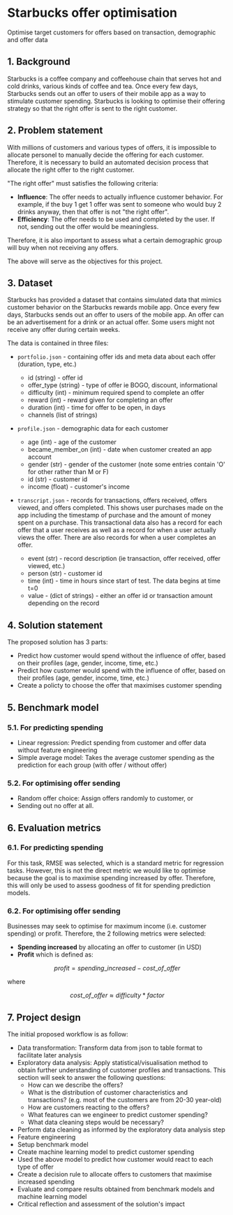 # Starbucks offer optimisation

Optimise target customers for offers based on transaction, demographic and offer data

## 1. Background

Starbucks is a coffee company and coffeehouse chain that serves hot and cold drinks, various kinds of coffee and tea. Once every few days, Starbucks sends out an offer to users of their mobile app as a way to stimulate customer spending. Starbucks is looking to optimise their offering strategy so that the right offer is sent to the right customer.

## 2. Problem statement

With millions of customers and various types of offers, it is impossible to allocate personel to manually decide the offering for each customer. Therefore, it is necessary to build an automated decision process that allocate the right offer to the right customer.

"The right offer" must satisfies the following criteria:

- **Influence**: The offer needs to actually influence customer behavior. For example, if the buy 1 get 1 offer was sent to someone who would buy 2 drinks anyway, then that offer is not "the right offer".
- **Efficiency**: The offer needs to be used and completed by the user. If not, sending out the offer would be meaningless.

Therefore, it is also important to assess what a certain demographic group will buy when not receiving any offers.

The above will serve as the objectives for this project.

## 3. Dataset

Starbucks has provided a dataset that contains simulated data that mimics customer behavior on the Starbucks rewards mobile app. Once every few days, Starbucks sends out an offer to users of the mobile app. An offer can be an advertisement for a drink or an actual offer. Some users might not receive any offer during certain weeks.

The data is contained in three files:

- `portfolio.json` - containing offer ids and meta data about each offer (duration, type, etc.)
  - id (string) - offer id
  - offer_type (string) - type of offer ie BOGO, discount, informational
  - difficulty (int) - minimum required spend to complete an offer
  - reward (int) - reward given for completing an offer
  - duration (int) - time for offer to be open, in days
  - channels (list of strings)

- `profile.json` - demographic data for each customer
  - age (int) - age of the customer
  - became_member_on (int) - date when customer created an app account
  - gender (str) - gender of the customer (note some entries contain 'O' for other rather than M or F)
  - id (str) - customer id
  - income (float) - customer's income

- `transcript.json` - records for transactions, offers received, offers viewed, and offers completed. This shows user purchases made on the app including the timestamp of purchase and the amount of money spent on a purchase. This transactional data also has a record for each offer that a user receives as well as a record for when a user actually views the offer. There are also records for when a user completes an offer.
  - event (str) - record description (ie transaction, offer received, offer viewed, etc.)
  - person (str) - customer id
  - time (int) - time in hours since start of test. The data begins at time t=0
  - value - (dict of strings) - either an offer id or transaction amount depending on the record

## 4. Solution statement

The proposed solution has 3 parts:

- Predict how customer would spend without the influence of offer, based on their profiles (age, gender, income, time, etc.)
- Predict how customer would spend with the influence of offer, based on their profiles (age, gender, income, time, etc.)
- Create a policty to choose the offer that maximises customer spending

## 5. Benchmark model

### 5.1. For predicting spending

- Linear regression: Predict spending from customer and offer data without feature engineering
- Simple average model: Takes the average customer spending as the prediction for each group (with offer / without offer)

### 5.2. For optimising offer sending

- Random offer choice: Assign offers randomly to customer, or
- Sending out no offer at all.

## 6. Evaluation metrics

### 6.1. For predicting spending

For this task, RMSE was selected, which is a standard metric for regression tasks. However, this is not the direct metric we would like to optimise because the goal is to maximise spending increased by offer. Therefore, this will only be used to assess goodness of fit for spending prediction models.

### 6.2. For optimising offer sending

Businesses may seek to optimise for maximum income (i.e. customer spending) or profit. Therefore, the 2 following metrics were selected:

- **Spending increased** by allocating an offer to customer (in USD)
- **Profit** which is defined as:

$$profit = spending\_increased - cost\_of\_offer$$

where

$$cost\_of\_offer \approx difficulty * factor$$

## 7. Project design

The initial proposed workflow is as follow:

- Data transformation: Transform data from json to table format to facilitate later analysis
- Exploratory data analysis: Apply statistical/visualisation method to obtain further understanding of customer profiles and transactions. This section will seek to answer the following questions:
  - How can we describe the offers?
  - What is the distribution of customer characteristics and transactions? (e.g. most of the customers are from 20-30 year-old)
  - How are customers reacting to the offers?
  - What features can we engineer to predict customer spending?
  - What data cleaning steps would be necessary?
- Perform data cleaning as informed by the exploratory data analysis step
- Feature engineering
- Setup benchmark model
- Create machine learning model to predict customer spending
- Used the above model to predict how customer would react to each type of offer
- Create a decision rule to allocate offers to customers that maximise increased spending
- Evaluate and compare results obtained from benchmark models and machine learning model
- Critical reflection and assessment of the solution's impact
